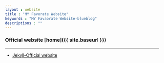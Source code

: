 ```yaml
---
layout : website
title : "MY Favorate Website"
keywords : "MY Favaorate Website-blueblog"
descriptions : ""
---
```


### Official website [home]({{ site.baseurl }})

---

-	[Jekyll-Official website][t1]

[t1]: http://jekyllrb.com/ "Jekyll"